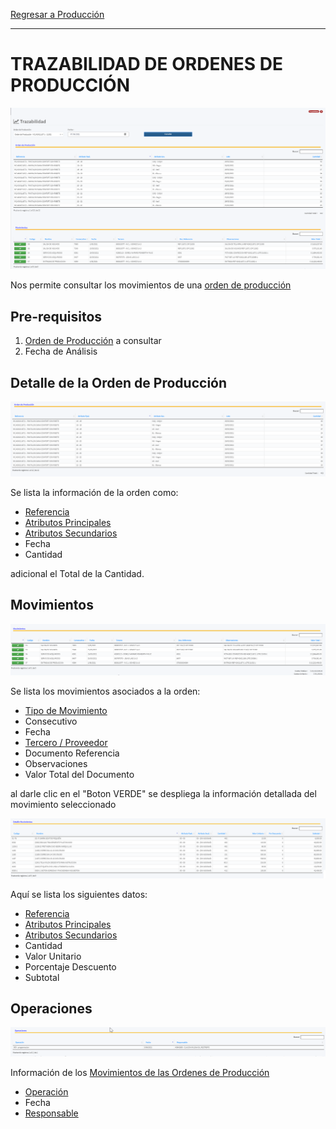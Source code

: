 [Regresar a Producción](../README.md)

---
# TRAZABILIDAD DE ORDENES DE PRODUCCIÓN

![Trazabilidad](../recursos/img/trazabilidad.png)

Nos permite consultar los movimientos de una [orden de producción](../movimientos/ordenes-produccion.md)


## Pre-requisitos

1. [Orden de Producción](../movimientos/ordenes-produccion.md) a consultar
2. Fecha de Análisis

## Detalle de la Orden de Producción

![Detalle Orden Producción](../recursos/img/trazabilidad-parte1.png)

Se lista la información de la orden como:

- [Referencia](../../inventarios/maestros/referencias.md)
- [Atributos Principales](../../inventarios/maestros/atributos-principales.md)
- [Atributos Secundarios](../../inventarios/maestros/atributos-secundarios.md)
- Fecha
- Cantidad

adicional el Total de la Cantidad.

## Movimientos

![Movimientos](../recursos/img/trazabilidad-parte2.png)

Se lista los movimientos asociados a la orden:

- [Tipo de Movimiento](../../configuracion/seguridad/tipos-de-movimiento.md)
- Consecutivo
- Fecha
- [Tercero / Proveedor](../../contabilidad/maestros/terceros.md)
- Documento Referencia
- Observaciones 
- Valor Total del Documento

al darle clic en el "Boton VERDE" se despliega la información detallada del movimiento seleccionado

![Movimiento Detallado](../recursos/img/trazabilidad-parte3.png)

Aquí se lista los siguientes datos:

- [Referencia](../../inventarios/maestros/referencias.md)
- [Atributos Principales](../../inventarios/maestros/atributos-principales.md)
- [Atributos Secundarios](../../inventarios/maestros/atributos-secundarios.md)
- Cantidad
- Valor Unitario
- Porcentaje Descuento
- Subtotal 

## Operaciones

![Operaciones](../recursos/img/trazabilidad-parte4.png)

Información de los [Movimientos de las Ordenes de Producción](../movimientos/movimientos-produccion.md)

- [Operación](../maestros/operacion.md)
- Fecha
- [Responsable](../../contabilidad/maestros/terceros.md)
